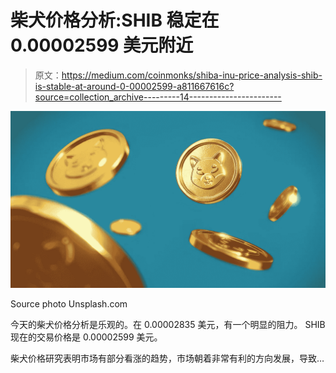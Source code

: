 # 柴犬价格分析:SHIB 稳定在 0.00002599 美元附近

> 原文：<https://medium.com/coinmonks/shiba-inu-price-analysis-shib-is-stable-at-around-0-00002599-a811667616c?source=collection_archive---------14----------------------->

![](img/9f8a2178c6606175561b979d59ea627b.png)

Source photo Unsplash.com

今天的柴犬价格分析是乐观的。在 0.00002835 美元，有一个明显的阻力。
SHIB 现在的交易价格是 0.00002599 美元。

柴犬价格研究表明市场有部分看涨的趋势，市场朝着非常有利的方向发展，导致…